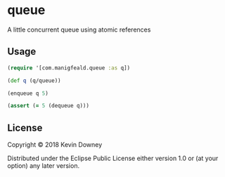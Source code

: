 # queue

A little concurrent queue using atomic references

## Usage

```clojure
(require '[com.manigfeald.queue :as q])

(def q (q/queue))

(enqueue q 5)

(assert (= 5 (dequeue q)))
```

## License

Copyright © 2018 Kevin Downey

Distributed under the Eclipse Public License either version 1.0 or (at
your option) any later version.
